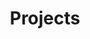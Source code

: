 ---
layout: page
title: Projects
nav: false
#nav_order: 7
dropdown: true
children:
    - title: publications
      permalink: /publications/
    - title: divider
    - title: projects
      permalink: /projects/
---